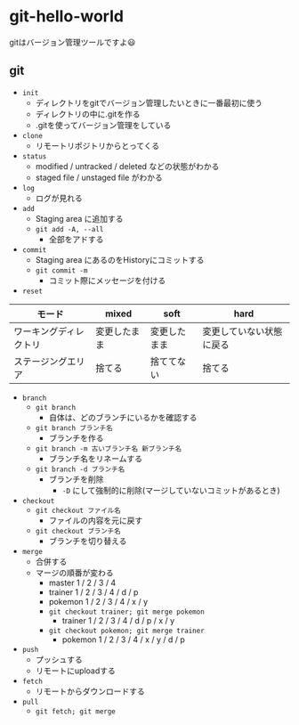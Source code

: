 # git-hello-world

gitはバージョン管理ツールですよ😃

## git
- `init`
    - ディレクトリをgitでバージョン管理したいときに一番最初に使う
    - ディレクトリの中に.gitを作る  
    - .gitを使ってバージョン管理をしている
- `clone`
    - リモートリポジトリからとってくる
- `status`
    - modified / untracked / deleted などの状態がわかる
    - staged file / unstaged file がわかる
- `log`
    - ログが見れる
- `add`
    - Staging area に追加する
    - `git add -A, --all`
        - 全部をアドする
- `commit`
    - Staging area にあるのをHistoryにコミットする
    - `git commit -m`
        - コミット際にメッセージを付ける
- `reset`  

| モード | mixed | soft | hard |
| ---- | ---- | ----|---- |
| ワーキングディレクトリ | 変更したまま | 変更したまま | 変更していない状態に戻る |
| ステージングエリア | 捨てる | 捨ててない | 捨てる |

- `branch`
    - `git branch`
        - 自体は、どのブランチにいるかを確認する
    - `git branch ブランチ名`
        - ブランチを作る
    - `git branch -m 古いブランチ名 新ブランチ名`
        - ブランチ名をリネームする
    - `git branch -d ブランチ名`
        - ブランチを削除
            - `-D` にして強制的に削除(マージしていないコミットがあるとき)
- `checkout`
    - `git checkout ファイル名`
        - ファイルの内容を元に戻す
    - `git checkout ブランチ名`
        - ブランチを切り替える
- `merge`
    - 合併する
    - マージの順番が変わる
        - master 1 / 2 / 3 / 4
        - trainer 1 / 2 / 3 / 4 / d / p
        - pokemon 1 / 2 / 3 / 4 / x / y
        - `git checkout trainer; git merge pokemon`
            - trainer 1 / 2 / 3 / 4 / d / p / x / y
        - `git checkout pokemon; git merge trainer`
            - pokemon 1 / 2 / 3 / 4 / x / y / d / p
- `push`
    - プッシュする
    - リモートにuploadする
- `fetch`
    - リモートからダウンロードする
- `pull`
    - `git fetch; git merge`